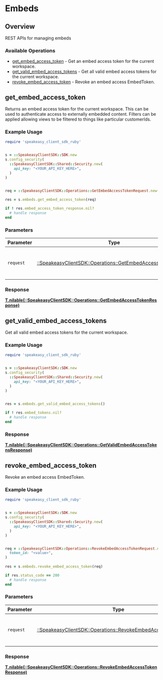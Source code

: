 # Embeds

## Overview

REST APIs for managing embeds

### Available Operations

* [get_embed_access_token](#get_embed_access_token) - Get an embed access token for the current workspace.
* [get_valid_embed_access_tokens](#get_valid_embed_access_tokens) - Get all valid embed access tokens for the current workspace.
* [revoke_embed_access_token](#revoke_embed_access_token) - Revoke an embed access EmbedToken.

## get_embed_access_token

Returns an embed access token for the current workspace. This can be used to authenticate access to externally embedded content.
Filters can be applied allowing views to be filtered to things like particular customerIds.

### Example Usage

```ruby
require 'speakeasy_client_sdk_ruby'


s = ::SpeakeasyClientSDK::SDK.new
s.config_security(
  ::SpeakeasyClientSDK::Shared::Security.new(
    api_key: "<YOUR_API_KEY_HERE>",
  )
)


req = ::SpeakeasyClientSDK::Operations::GetEmbedAccessTokenRequest.new()
    
res = s.embeds.get_embed_access_token(req)

if ! res.embed_access_token_response.nil?
  # handle response
end

```

### Parameters

| Parameter                                                                                                             | Type                                                                                                                  | Required                                                                                                              | Description                                                                                                           |
| --------------------------------------------------------------------------------------------------------------------- | --------------------------------------------------------------------------------------------------------------------- | --------------------------------------------------------------------------------------------------------------------- | --------------------------------------------------------------------------------------------------------------------- |
| `request`                                                                                                             | [::SpeakeasyClientSDK::Operations::GetEmbedAccessTokenRequest](../../models/operations/getembedaccesstokenrequest.md) | :heavy_check_mark:                                                                                                    | The request object to use for the request.                                                                            |

### Response

**[T.nilable(::SpeakeasyClientSDK::Operations::GetEmbedAccessTokenResponse)](../../models/operations/getembedaccesstokenresponse.md)**




## get_valid_embed_access_tokens

Get all valid embed access tokens for the current workspace.

### Example Usage

```ruby
require 'speakeasy_client_sdk_ruby'


s = ::SpeakeasyClientSDK::SDK.new
s.config_security(
  ::SpeakeasyClientSDK::Shared::Security.new(
    api_key: "<YOUR_API_KEY_HERE>",
  )
)

    
res = s.embeds.get_valid_embed_access_tokens()

if ! res.embed_tokens.nil?
  # handle response
end

```

### Response

**[T.nilable(::SpeakeasyClientSDK::Operations::GetValidEmbedAccessTokensResponse)](../../models/operations/getvalidembedaccesstokensresponse.md)**




## revoke_embed_access_token

Revoke an embed access EmbedToken.

### Example Usage

```ruby
require 'speakeasy_client_sdk_ruby'


s = ::SpeakeasyClientSDK::SDK.new
s.config_security(
  ::SpeakeasyClientSDK::Shared::Security.new(
    api_key: "<YOUR_API_KEY_HERE>",
  )
)


req = ::SpeakeasyClientSDK::Operations::RevokeEmbedAccessTokenRequest.new(
  token_id: "<value>",
)
    
res = s.embeds.revoke_embed_access_token(req)

if res.status_code == 200
  # handle response
end

```

### Parameters

| Parameter                                                                                                                   | Type                                                                                                                        | Required                                                                                                                    | Description                                                                                                                 |
| --------------------------------------------------------------------------------------------------------------------------- | --------------------------------------------------------------------------------------------------------------------------- | --------------------------------------------------------------------------------------------------------------------------- | --------------------------------------------------------------------------------------------------------------------------- |
| `request`                                                                                                                   | [::SpeakeasyClientSDK::Operations::RevokeEmbedAccessTokenRequest](../../models/operations/revokeembedaccesstokenrequest.md) | :heavy_check_mark:                                                                                                          | The request object to use for the request.                                                                                  |

### Response

**[T.nilable(::SpeakeasyClientSDK::Operations::RevokeEmbedAccessTokenResponse)](../../models/operations/revokeembedaccesstokenresponse.md)**


